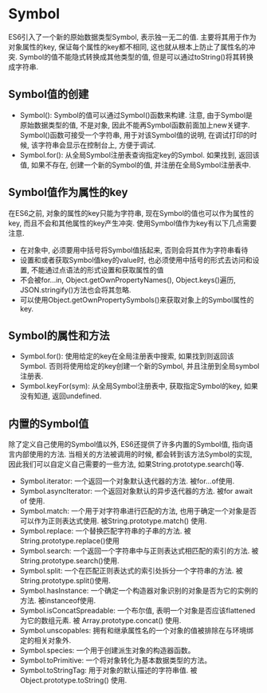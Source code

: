 # Symbol

ES6引入了一个新的原始数据类型Symbol, 表示独一无二的值. 主要将其用于作为对象属性的key, 保证每个属性的key都不相同, 这也就从根本上防止了属性名的冲突. Symbol的值不能隐式转换成其他类型的值, 但是可以通过toString()将其转换成字符串.

## Symbol值的创建

* Symbol(): Symbol的值可以通过Symbol()函数来构建. 注意, 由于Symbol是原始数据类型的值, 不是对象, 因此不能再Symbol函数前面加上new关键字. Symbol()函数可接受一个字符串, 用于对该Symbol值的说明, 在调试打印的时候, 该字符串会显示在控制台上, 方便于调试.
* Symbol.for(): 从全局Symbol注册表查询指定key的Symbol. 如果找到, 返回该值, 如果不存在, 创建一个新的Symbol的值, 并注册在全局Symbol注册表中.


## Symbol值作为属性的key

在ES6之前, 对象的属性的key只能为字符串, 现在Symbol的值也可以作为属性的key, 而且不会和其他属性的key产生冲突. 使用Symbol值作为key有以下几点需要注意.

* 在对象中, 必须要用中括号将Symbol值括起来, 否则会将其作为字符串看待
* 设置和或者获取Symbol值key的value时, 也必须使用中括号的形式去访问和设置, 不能通过点语法的形式设置和获取属性的值
* 不会被for...in, Object.getOwnPropertyNames(), Object.keys()遍历, JSON.stringify()方法也会将其忽略. 
* 可以使用Object.getOwnPropertySymbols()来获取对象上的Symbol属性的key.

## Symbol的属性和方法
* Symbol.for(): 使用给定的key在全局注册表中搜索, 如果找到则返回该Symbol. 否则将使用给定的key创建一个新的Symbol, 并且注册到全局symbol注册表. 
* Symbol.keyFor(sym): 从全局Symbol注册表中, 获取指定Symbol的key, 如果没有知道, 返回undefined. 

## 内置的Symbol值

除了定义自己使用的Symbol值以外, ES6还提供了许多内置的Symbol值, 指向语言内部使用的方法. 当相关的方法被调用的时候, 都会转到该方法Symbol的实现, 因此我们可以自定义自己需要的一些方法, 如果String.prototype.search()等.

* Symbol.iterator: 一个返回一个对象默认迭代器的方法. 被for...of使用. 
* Symbol.asyncIterator: 一个返回对象默认的异步迭代器的方法. 被for await of 使用. 
* Symbol.match: 一个用于对字符串进行匹配的方法, 也用于确定一个对象是否可以作为正则表达式使用. 被String.prototype.match() 使用. 
* Symbol.replace: 一个替换匹配字符串的子串的方法. 被String.prototype.replace()使用
* Symbol.search: 一个返回一个字符串中与正则表达式相匹配的索引的方法. 被String.prototype.search()使用. 
* Symbol.split: 一个在匹配正则表达式的索引处拆分一个字符串的方法. 被String.prototype.split()使用. 
* Symbol.hasInstance: 一个确定一个构造器对象识别的对象是否为它的实例的方法. 被instanceof使用. 
* Symbol.isConcatSpreadable: 一个布尔值, 表明一个对象是否应该flattened为它的数组元素. 被 Array.prototype.concat() 使用. 
* Symbol.unscopables: 拥有和继承属性名的一个对象的值被排除在与环境绑定的相关对象外. 
* Symbol.species: 一个用于创建派生对象的构造器函数。
* Symbol.toPrimitive: 一个将对象转化为基本数据类型的方法。
* Symbol.toStringTag: 用于对象的默认描述的字符串值. 被 Object.prototype.toString() 使用. 



